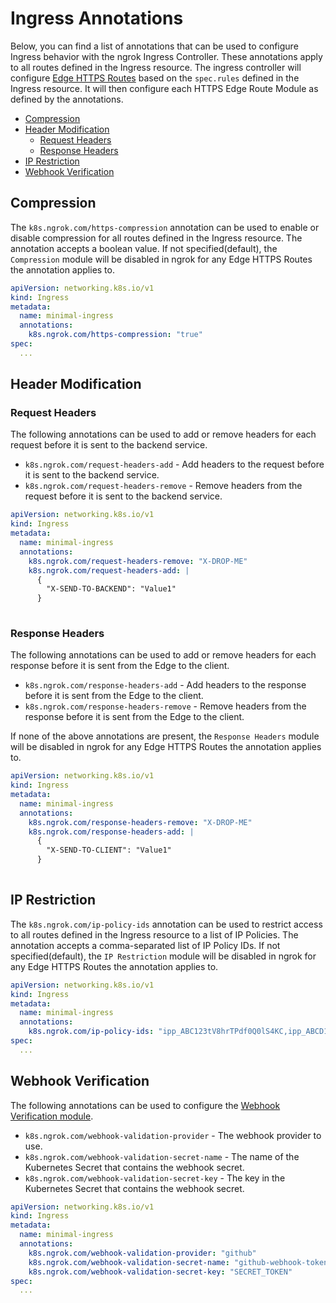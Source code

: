 # Ingress Annotations

Below, you can find a list of annotations that can be used to configure Ingress behavior with the ngrok Ingress Controller. These annotations apply to all routes defined in the Ingress resource. The ingress
controller will configure [Edge HTTPS Routes](https://ngrok.com/docs/api/resources/edges-https-routes)
based on the `spec.rules` defined in the Ingress resource. It will then configure each HTTPS Edge Route Module as defined by the annotations.

- [Compression](#compression)
- [Header Modification](#header-modification)
  - [Request Headers](#request-headers)
  - [Response Headers](#response-headers)
- [IP Restriction](#ip-restriction)
- [Webhook Verification](#webhook-verification)


## Compression

The `k8s.ngrok.com/https-compression` annotation can be used to enable or disable compression for
all routes defined in the Ingress resource. The annotation accepts a boolean value. If not specified(default), the `Compression` module will be disabled in ngrok for any Edge HTTPS Routes the annotation applies to.


```yaml
apiVersion: networking.k8s.io/v1
kind: Ingress
metadata:
  name: minimal-ingress
  annotations:
    k8s.ngrok.com/https-compression: "true"
spec:
  ...
```

## Header Modification

### Request Headers

The following annotations can be used to add or remove headers for each request before it is sent to the backend service.

* `k8s.ngrok.com/request-headers-add` - Add headers to the request before it is sent to the backend service.
* `k8s.ngrok.com/request-headers-remove` - Remove headers from the request before it is sent to the backend service.
  
```yaml
apiVersion: networking.k8s.io/v1
kind: Ingress
metadata:
  name: minimal-ingress
  annotations:
    k8s.ngrok.com/request-headers-remove: "X-DROP-ME"
    k8s.ngrok.com/request-headers-add: |
      {
        "X-SEND-TO-BACKEND": "Value1"
      }
    
```

### Response Headers

The following annotations can be used to add or remove headers for each response before it is sent from the Edge to the client.

* `k8s.ngrok.com/response-headers-add` - Add headers to the response before it is sent from the Edge to the client.
* `k8s.ngrok.com/response-headers-remove` - Remove headers from the response before it is sent from the Edge to the client.

If none of the above annotations are present, the `Response Headers` module will be disabled in ngrok for any Edge HTTPS Routes the annotation applies to.

```yaml
apiVersion: networking.k8s.io/v1
kind: Ingress
metadata:
  name: minimal-ingress
  annotations:
    k8s.ngrok.com/response-headers-remove: "X-DROP-ME"
    k8s.ngrok.com/response-headers-add: |
      {
        "X-SEND-TO-CLIENT": "Value1"
      }
    
```


## IP Restriction

The `k8s.ngrok.com/ip-policy-ids` annotation can be used to restrict access to all routes defined in the Ingress resource to a list of IP Policies. The annotation accepts a comma-separated list of IP Policy IDs. If not specified(default), the `IP Restriction` module will be disabled in ngrok for any Edge HTTPS Routes the annotation applies to.

```yaml
apiVersion: networking.k8s.io/v1
kind: Ingress
metadata:
  name: minimal-ingress
  annotations:
    k8s.ngrok.com/ip-policy-ids: "ipp_ABC123tV8hrTPdf0Q0lS4KC,ipp_ABCD123V8hrTPdf0Q0lS4"
spec:
  ...
```


## Webhook Verification

The following annotations can be used to configure the [Webhook Verification module](https://ngrok.com/docs/cloud-edge/modules/webhook).

* `k8s.ngrok.com/webhook-validation-provider` - The webhook provider to use.
* `k8s.ngrok.com/webhook-validation-secret-name` - The name of the Kubernetes Secret that contains the webhook secret.
* `k8s.ngrok.com/webhook-validation-secret-key` - The key in the Kubernetes Secret that contains the webhook secret.

```yaml
apiVersion: networking.k8s.io/v1
kind: Ingress
metadata:
  name: minimal-ingress
  annotations:
    k8s.ngrok.com/webhook-validation-provider: "github"
    k8s.ngrok.com/webhook-validation-secret-name: "github-webhook-token"
    k8s.ngrok.com/webhook-validation-secret-key: "SECRET_TOKEN"
spec:
  ...

```
